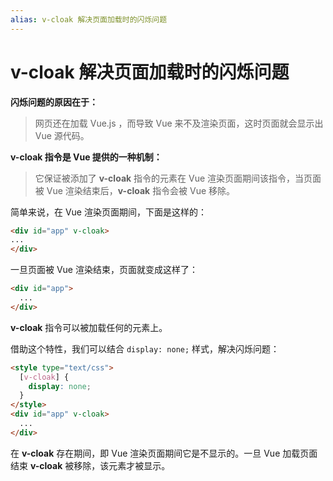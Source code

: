 ```yaml
---
alias: v-cloak 解决页面加载时的闪烁问题 
---
```

# v-cloak 解决页面加载时的闪烁问题 

**闪烁问题的原因在于：**

> 网页还在加载 Vue.js ，而导致 Vue 来不及渲染页面，这时页面就会显示出 Vue 源代码。

**v-cloak 指令是 Vue 提供的一种机制：**

> 它保证被添加了 **v-cloak** 指令的元素在 Vue 渲染页面期间该指令，当页面被 Vue 渲染结束后，**v-cloak** 指令会被 Vue 移除。

简单来说，在 Vue 渲染页面期间，下面是这样的：

``` html
<div id="app" v-cloak>
...
</div>
```

一旦页面被 Vue 渲染结束，页面就变成这样了：

``` html
<div id="app">
  ...
</div>
```

**v-cloak** 指令可以被加载任何的元素上。

借助这个特性，我们可以结合 `display: none;` 样式，解决闪烁问题：

``` html
<style type="text/css">
  [v-cloak] {
    display: none;
  }
</style>
<div id="app" v-cloak>
  ...
</div>
```

在 **v-cloak** 存在期间，即 Vue 渲染页面期间它是不显示的。一旦 Vue 加载页面结束 **v-cloak** 被移除，该元素才被显示。
